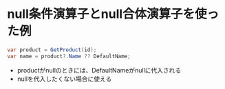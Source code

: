 # null条件演算子とnull合体演算子を使った例

```c#
var product = GetProduct(id);
var name = product?.Name ?? DefaultName;
```

- productがnullのときには、DefaultNameがnullに代入される
- nullを代入したくない場合に使える
